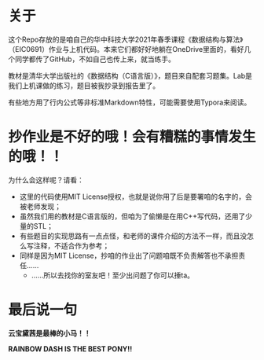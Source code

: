 # 关于
这个Repo存放的是咱自己的华中科技大学2021年春季课程《数据结构与算法》（EIC0691）作业与上机代码。本来它们都好好地躺在OneDrive里面的，看好几个同学都传了GitHub，不如自己也传上来，就当练手。

教材是清华大学出版社的《数据结构（C语言版）》，题目来自配套习题集。Lab是我们上机课做的练习，题目被我抄录到报告里了。

有些地方用了行内公式等非标准Markdown特性，可能需要使用Typora来阅读。

# 抄作业是不好的哦！会有糟糕的事情发生的哦！！
为什么会这样呢？请看：
- 这里的代码使用MIT License授权，也就是说你用了后是要署咱的名字的，会被老师发现；
- 虽然我们用的教材是C语言版的，但咱为了偷懒是在用C++写代码，还用了少量的STL；
- 有些题目的实现思路有一点点怪，和老师的课件介绍的方法不一样，而且没怎么写注释，不适合作为参考；
- 同样是因为MIT License，抄咱的作业出了问题咱既不负责解答也不承担责任……
  - ……所以去找你的室友吧！至少出问题了你可以捶ta。

# 最后说一句
<strong>云宝黛茜是最棒的小马！！</strong>

<strong>RAINBOW DASH IS THE BEST PONY!!</strong>
